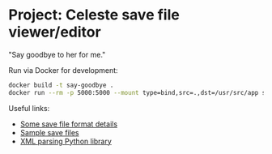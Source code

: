 # Project: Celeste save file viewer/editor

"Say goodbye to her for me."

Run via Docker for development:

```zsh
docker build -t say-goodbye .
docker run --rm -p 5000:5000 --mount type=bind,src=.,dst=/usr/src/app say-goodbye
```

Useful links:

- [Some save file format details](https://www.reddit.com/r/celestegame/comments/s6ftrz/comment/ht43h4v/)
- [Sample save files](https://drive.google.com/drive/folders/1cjXhWVAtFx858eeS6K1Bugma6AUUZaZ_)
- [XML parsing Python library](https://www.crummy.com/software/BeautifulSoup/)